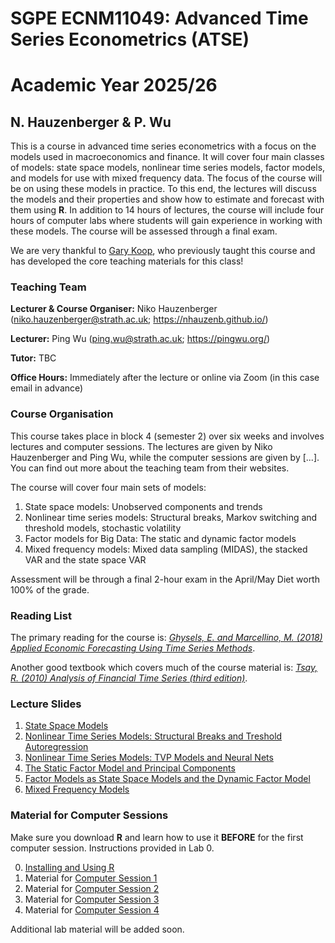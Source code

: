 # SGPE ECNM11049: Advanced Time Series Econometrics (ATSE) 
# Academic Year 2025/26
## N. Hauzenberger & P. Wu


This is a course in advanced time series econometrics with a focus on the models used in macroeconomics and finance. It will cover four main classes of models: state space models, nonlinear time series models, factor models, and models for use with mixed frequency data. The focus of the course will be on using these models in practice. To this end, the lectures will discuss the models and their properties and show how to estimate and forecast with them using **R**. In addition to 14 hours of lectures, the course will include four hours of computer labs where students will gain experience in working with these models. The course will be assessed through a final exam.

We are very thankful to [Gary Koop](https://sites.google.com/site/garykoop/home), who previously taught this course and has developed the core teaching materials for this class!

### Teaching Team

**Lecturer & Course Organiser:** Niko Hauzenberger (niko.hauzenberger@strath.ac.uk; https://nhauzenb.github.io/)

**Lecturer:** Ping Wu (ping.wu@strath.ac.uk; https://pingwu.org/)

**Tutor:** TBC

**Office Hours:** Immediately after the lecture or online via Zoom (in this case email in advance)

### Course Organisation

This course takes place in block 4 (semester 2) over six weeks and involves lectures and computer sessions. The lectures are given by Niko Hauzenberger and Ping Wu, while the computer sessions are given by [...]. You can find out more about the teaching team from their websites.

The course will cover four main sets of models: 

1. State space models: Unobserved components and trends
2. Nonlinear time series models: Structural breaks, Markov switching and threshold models, stochastic volatility
3. Factor models for Big Data: The static and dynamic factor models
4. Mixed frequency models: Mixed data sampling (MIDAS), the stacked VAR and the state space VAR

Assessment will be through a final 2-hour exam in the April/May Diet worth 100% of the grade.

### Reading List

The primary reading for the course is: [*Ghysels, E. and Marcellino, M. (2018) Applied Economic Forecasting Using Time Series Methods*](https://global.oup.com/academic/product/applied-economic-forecasting-using-time-series-methods-9780190622015?cc=gb&lang=en&).

Another good textbook which covers much of the course material is: [*Tsay, R. (2010) Analysis of Financial Time Series (third edition)*](https://www.wiley.com/en-gb/Analysis+of+Financial+Time+Series%2C+3rd+Edition-p-9780470414354).

### Lecture Slides

1. [State Space Models](./Lecture%20Slides/ATSE_State_Space_Models_2025.pdf) 
2. [Nonlinear Time Series Models: Structural Breaks and Treshold Autoregression](./Lecture%20Slides/ATSE_Nonlinear_Time_Series_Models_1_2025.pdf)
3. [Nonlinear Time Series Models: TVP Models and Neural Nets](./Lecture%20Slides/ATSE_Nonlinear_Time_Series_Models_2_2025.pdf)
4. [The Static Factor Model and Principal Components](./Lecture%20Slides/ATSE_Factor_Models_1_2025.pdf)
5. [Factor Models as State Space Models and the Dynamic Factor Model](./Lecture%20Slides/ATSE_Factor_Models_2_2025.pdf)
6. [Mixed Frequency Models](./Lecture%20Slides/ATSE_Mixed_Frequency_Models_2025.pdf)

### Material for Computer Sessions

Make sure you download **R** and learn how to use it **BEFORE** for the first computer session. Instructions provided in Lab 0. 

0. [Installing and Using R](./Lab%20Material/Lab%200)
1. Material for [Computer Session 1](./Lab%20Material/Lab%201)
2. Material for [Computer Session 2](./Lab%20Material/Lab%202)
3. Material for [Computer Session 3](./Lab%20Material/Lab%203)
4. Material for [Computer Session 4](./Lab%20Material/Lab%204)

Additional lab material will be added soon.
